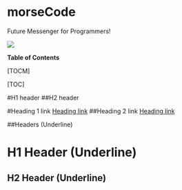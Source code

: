 # morseCode
Future Messenger for Programmers!

![](https://github.com/felixjhmong/morseCode/images/logos/morseCode.png)

**Table of Contents**

[TOCM]

[TOC]

#H1 header
##H2 header

#Heading 1 link [Heading link](https://github.com/pandao/editor.md "Heading link")
##Heading 2 link [Heading link](https://github.com/pandao/editor.md "Heading link")


##Headers (Underline)

H1 Header (Underline)
=============

H2 Header (Underline)
-------------

